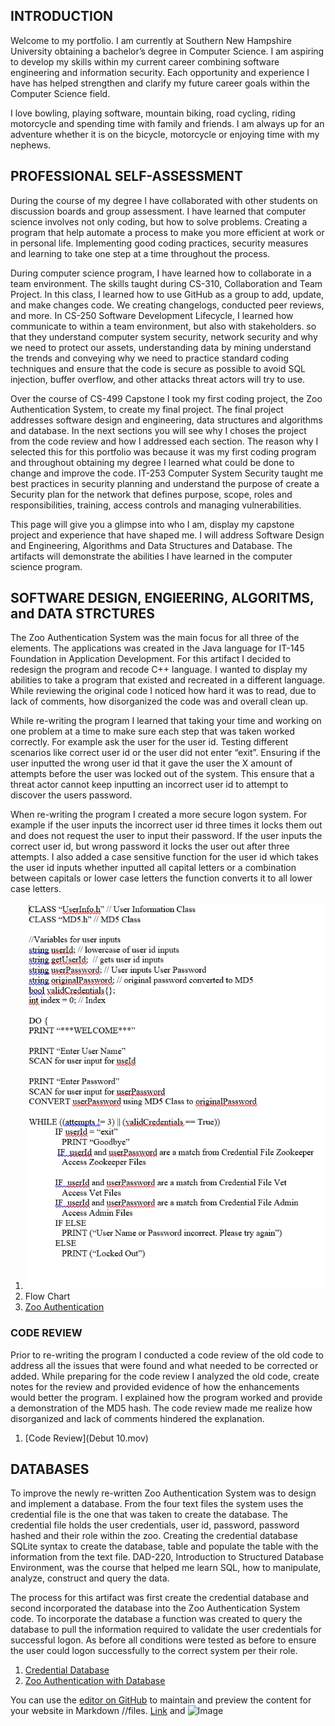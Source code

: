 
## INTRODUCTION

Welcome to my portfolio. I am currently at Southern New Hampshire University obtaining a bachelor’s degree in Computer Science. I am aspiring to develop my skills within my current career combining software engineering and information security. Each opportunity and experience I have has helped strengthen and clarify my future career goals within the Computer Science field. 

I love bowling, playing software, mountain biking, road cycling, riding motorcycle and spending time with family and friends. I am always up for an adventure whether it is on the bicycle, motorcycle or enjoying time with my nephews.

## PROFESSIONAL SELF-ASSESSMENT

During the course of my degree I have collaborated with other students on discussion boards and group assessment. I have learned that computer science involves not only coding, but how to solve problems. Creating a program that help automate a process to make you more efficient at work or in personal life. Implementing good coding practices, security measures and learning to take one step at a time throughout the process. 

During computer science program, I have learned how to collaborate in a team environment. The skills taught during CS-310, Collaboration and Team Project. In this class, I learned how to use GitHub as a group to add, update, and make changes code. We creating changelogs, conducted peer reviews, and more. In CS-250 Software Development Lifecycle, I learned how communicate to within a team environment, but also with stakeholders.  so that they understand computer system security, network security and why we need to protect our assets, understanding data by mining understand the trends and conveying why we need to practice standard coding techniques and ensure that the code is secure as possible to avoid SQL injection, buffer overflow, and other attacks threat actors will try to use.

Over the course of CS-499 Capstone I took my first coding project, the Zoo Authentication System, to create my final project. The final project addresses software design and engineering, data structures and algorithms and database. In the next sections you will see why I choses the project from the code review and how I addressed each section. The reason why I selected this for this portfolio was because it was my first coding program and throughout obtaining my degree I learned what could be done to change and improve the code. IT-253 Computer System Security taught me best practices in security planning and understand the purpose of create a Security plan for the network that defines purpose, scope, roles and responsibilities, training, access controls and managing vulnerabilities.

This page will give you a glimpse into who I am, display my capstone project and experience that have shaped me. I will address Software Design and Engineering, Algorithms and Data Structures and Database. The artifacts will demonstrate the abilities I have learned in the computer science program.

## SOFTWARE DESIGN, ENGIEERING, ALGORITMS, and DATA STRCTURES

The Zoo Authentication System was the main focus for all three of the elements. The applications was created in the Java language for IT-145 Foundation in Application Development. For this artifact I decided to redesign the program and recode C++ language. I wanted to display my abilities to take a program that existed and recreated in a different language. While reviewing the original code I noticed how hard it was to read, due to lack of comments, how disorganized the code was and overall clean up. 

While re-writing the program I learned that taking your time and working on one problem at a time to make sure each step that was taken worked correctly. For example ask the user for the user id. Testing different scenarios like correct user id or the user did not enter “exit”. Ensuring if the user inputted the wrong user id that it gave the user the X amount of attempts before the user was locked out of the system. This ensure that a threat actor cannot keep inputting an incorrect user id to attempt to discover the users password.

When re-writing the program I created a more secure logon system. For example if the user inputs the incorrect user id three times it locks them out and does not request the user to input their password. If the user inputs the correct user id, but wrong password it locks the user out after three attempts. I also added a case sensitive function for the user id which takes the user id inputs whether inputted all capital letters or a combination between capitals or lower case letters the function converts it to all lower case letters.


1. ![Zoo Authenticaiton Pseudocode](assets/css/Pseudocode.png)
2. Flow Chart
3. [Zoo Authentication](https://github.com/JBFetters/ZooAuthentication)

### CODE REVIEW

Prior to re-writing the program I conducted a code review of the old code to address all the issues that were found and what needed to be corrected or added. While preparing for the code review I analyzed the old code, create notes for the review and provided evidence of how the enhancements would better the program. I explained how the program worked and provide a demonstration of the MD5 hash. The code review made me realize how disorganized and lack of comments hindered the explanation.

1. [Code Review](Debut 10.mov)

## DATABASES

To improve the newly re-written Zoo Authentication System was to design and implement a database. From the four text files the system uses the credential file is the one that was taken to create the database. The credential file holds the user credentials, user id, password, password hashed and their role within the zoo. Creating the credential database SQLite syntax to create the database, table and populate the table with the information from the text file. DAD-220, Introduction to Structured Database Environment, was the course that helped me learn SQL, how to manipulate, analyze, construct and query the data.

The process for this artifact was first create the credential database and second incorporated the database into the Zoo Authentication System code. To incorporate the database a function was created to query the database to pull the information required to validate the user credentials for successful logon. As before all conditions were tested as before to ensure the user could logon successfully to the correct system per their role.

1. [Credential Database](https://github.com/JBFetters/Credentials-Database)
2. [Zoo Authentication with Database](https://github.com/JBFetters/ZooAuthenticationDatabase)

 




You can use the [editor on GitHub](https://github.com/JBFetters/JBFetters/edit/gh-pages/index.md) to maintain and preview the content for your website in Markdown //files.
[Link](url) and ![Image](src)
